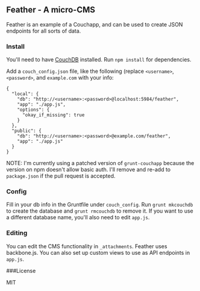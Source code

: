 ## Feather - A micro-CMS

Feather is an example of a Couchapp, and can be used to create JSON endpoints
for all sorts of data.

### Install

You'll need to have
[CouchDB](http://docs.couchdb.org/en/latest/install/index.html) installed. Run
`npm install` for dependencies.

Add a `couch_config.json` file, like the following (replace `<username>`,
`<password>`, and `example.com` with your info:
```
{
  "local": {
    "db": "http://<username>:<password>@localhost:5984/feather",
    "app": "./app.js",
    "options": {
      "okay_if_missing": true
    }
  },
  "public": {
    "db": "http://<username>:<password>@example.com/feather",
    "app": "./app.js"
  }
}
```

NOTE: I'm currently using a patched version of `grunt-couchapp` because the
version on npm doesn't allow basic auth. I'll remove and re-add to
`package.json` if the pull request is accepted.

### Config

Fill in your db info in the Gruntfile under `couch_config`. Run `grunt
mkcouchdb` to create the database and `grunt rmcouchdb` to remove it. If you
want to use a different database name, you'll also need to edit `app.js`.

### Editing

You can edit the CMS functionality in `_attachments`. Feather uses backbone.js.
You can also set up custom views to use as API endpoints in `app.js`.

###License

MIT
